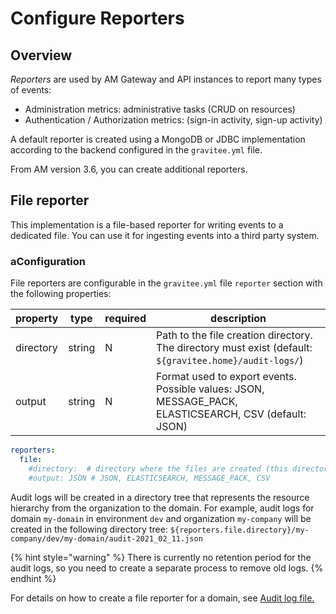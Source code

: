 # Configure Reporters

## Overview

_Reporters_ are used by AM Gateway and API instances to report many types of events:

* Administration metrics: administrative tasks (CRUD on resources)
* Authentication / Authorization metrics: (sign-in activity, sign-up activity)

A default reporter is created using a MongoDB or JDBC implementation according to the backend configured in the `gravitee.yml` file.

From AM version 3.6, you can create additional reporters.

## File reporter

This implementation is a file-based reporter for writing events to a dedicated file. You can use it for ingesting events into a third party system.

### aConfiguration

File reporters are configurable in the `gravitee.yml` file `reporter` section with the following properties:

| property  | type   | required | description                                                                                             |
| --------- | ------ | -------- | ------------------------------------------------------------------------------------------------------- |
| directory | string | N        | Path to the file creation directory. The directory must exist (default: `${gravitee.home}/audit-logs/`) |
| output    | string | N        | Format used to export events. Possible values: JSON, MESSAGE\_PACK, ELASTICSEARCH, CSV (default: JSON)  |

```yaml
reporters:
  file:
    #directory:  # directory where the files are created (this directory must exist): default value = ${gravitee.home}/audit-logs/
    #output: JSON # JSON, ELASTICSEARCH, MESSAGE_PACK, CSV
```

Audit logs will be created in a directory tree that represents the resource hierarchy from the organization to the domain. For example, audit logs for domain `my-domain` in environment `dev` and organization `my-company` will be created in the following directory tree: `${reporters.file.directory}/my-company/dev/my-domain/audit-2021_02_11.json`

{% hint style="warning" %}
There is currently no retention period for the audit logs, so you need to create a separate process to remove old logs.
{% endhint %}

For details on how to create a file reporter for a domain, see [Audit log file.](../../../getting-started/configuration/broken-reference/)
